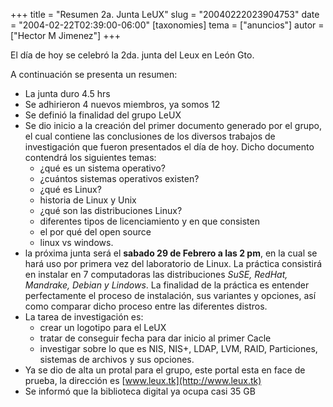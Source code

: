 +++
title = "Resumen 2a. Junta LeUX"
slug = "20040222023904753"
date = "2004-02-22T02:39:00-06:00"
[taxonomies]
tema = ["anuncios"]
autor = ["Hector M Jimenez"]
+++

El día de hoy se celebró la 2da. junta del Leux en León Gto.

A continuación se presenta un resumen:

<!-- more -->
-   La junta duro 4.5 hrs
-   Se adhirieron 4 nuevos miembros, ya somos 12
-   Se definió la finalidad del grupo LeUX
-   Se dio inicio a la creación del primer documento generado por el
    grupo, el cual contiene las conclusiones de los diversos trabajos de
    investigación que fueron presentados el día de hoy. Dicho documento
    contendrá los siguientes temas:
    -   ¿qué es un sistema operativo?
    -   ¿cuántos sistemas operativos existen?
    -   ¿qué es Linux?
    -   historia de Linux y Unix
    -   ¿qué son las distribuciones Linux?
    -   diferentes tipos de licenciamiento y en que consisten
    -   el por qué del open source
    -   linux vs windows.
-   la próxima junta será el **sabado 29 de Febrero a las 2 pm**, en la
    cual se hará uso por primera vez del laboratorio de Linux. La
    práctica consistirá en instalar en 7 computadoras las distribuciones
    *SuSE, RedHat, Mandrake, Debian y Lindows*. La finalidad de la
    práctica es entender perfectamente el proceso de instalación, sus
    variantes y opciones, así como comparar dicho proceso entre las
    diferentes distros.
-   La tarea de investigación es:
    -   crear un logotipo para el LeUX
    -   tratar de conseguir fecha para dar inicio al primer Cacle
    -   investigar sobre lo que es NIS, NIS+, LDAP, LVM, RAID,
        Particiones, sistemas de archivos y sus opciones.
-   Ya se dio de alta un protal para el grupo, este portal esta en face
    de prueba, la dirección es [www.leux.tk](http://www.leux.tk)
-   Se informó que la biblioteca digital ya ocupa casi 35 GB

